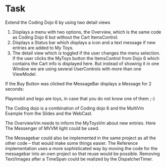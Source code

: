 ﻿# Task

Extend the Coding Dojo 6 by using two detail views

1) Displays a menu with two options, the Overview, which is the same code as Coding Dojo 6
but without the Cart ItemsControl.
2) Displays a Status bar which displays a icon and a text message if new entries are added to My
Toys.
3) The detail view which is toggled if the user changes the menu selection.
If the user clicks the MyToys button the ItemsControl from Dojo 6 which contains the Cart info is
displayed here. But instead of showing it in one Window we are using several UserControls with
more than one ViewModel. 

If the Buy Button was clicked the MessageBar displays a Message for 2 seconds:

Playmobil and lego are toys, in case that you do not know one of them ;-)

The Coding dojo is a combination of Coding dojo 6 and the MultiVm Example from the Slides and
the WebCast.

The OverviewVm needs to inform the MyToysVm about new entries. 
Here The Messenger of MVVM light could be used.

The Messagebar could also be implemented in the same project as all the other code – 
that would make some things easier. 
The Reference implementation uses a more sophisticated way by moving the code for the messagebar into an own project so that reuse would be possible.
Removing Text/Images after a TimeSpan could be realized by the DispatcherTimer. 
